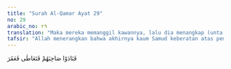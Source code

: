 ```yaml
---
title: "Surah Al-Qamar Ayat 29"
no: 29
arabic_no: ٢٩
translation: "Maka mereka memanggil kawannya, lalu dia menangkap (unta itu) dan memotongnya. "
tafsir: "Allah menerangkan bahwa akhirnya kaum Samud keberatan atas pembagian seperti itu dan ingin membunuh unta. Mereka lalu memanggil seorang warga mereka yang terkenal sangat kejam, namanya Kudar bin Salif dan mencincang unta tersebut."
---
```

فَنَادَوْا صَاحِبَهُمْ فَتَعَاطٰى فَعَقَرَ 